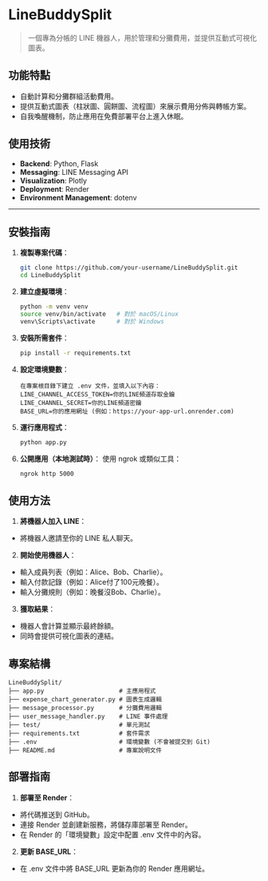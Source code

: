 # LineBuddySplit

> 一個專為分帳的 LINE 機器人，用於管理和分攤費用，並提供互動式可視化圖表。

## **功能特點**

- 自動計算和分攤群組活動費用。
- 提供互動式圖表（柱狀圖、圓餅圖、流程圖）來展示費用分佈與轉帳方案。
- 自我喚醒機制，防止應用在免費部署平台上進入休眠。

## **使用技術**

- **Backend**: Python, Flask
- **Messaging**: LINE Messaging API
- **Visualization**: Plotly
- **Deployment**: Render
- **Environment Management**: dotenv

---

## **安裝指南**

1. **複製專案代碼**：
   ```bash
   git clone https://github.com/your-username/LineBuddySplit.git
   cd LineBuddySplit

2. **建立虛擬環境**：
    ```bash
    python -m venv venv
    source venv/bin/activate   # 對於 macOS/Linux
    venv\Scripts\activate      # 對於 Windows

3. **安裝所需套件**：
    ```bash
    pip install -r requirements.txt

4. **設定環境變數**：
    ```
    在專案根目錄下建立 .env 文件，並填入以下內容：
    LINE_CHANNEL_ACCESS_TOKEN=你的LINE頻道存取金鑰
    LINE_CHANNEL_SECRET=你的LINE頻道密鑰
    BASE_URL=你的應用網址 (例如：https://your-app-url.onrender.com)
    ```

5. **運行應用程式**：
    ```bash
    python app.py

6. **公開應用（本地測試時）**：
    使用 ngrok 或類似工具：
    ```bash
    ngrok http 5000

## **使用方法**

1. **將機器人加入 LINE**：
- 將機器人邀請至你的 LINE 私人聊天。

2. **開始使用機器人**：
- 輸入成員列表（例如：Alice、Bob、Charlie）。
- 輸入付款記錄（例如：Alice付了100元晚餐）。
- 輸入分攤規則（例如：晚餐沒Bob、Charlie）。

3. **獲取結果**：
- 機器人會計算並顯示最終餘額。
- 同時會提供可視化圖表的連結。

## **專案結構**
    LineBuddySplit/
    ├── app.py                     # 主應用程式
    ├── expense_chart_generator.py # 圖表生成邏輯
    ├── message_processor.py       # 分攤費用邏輯
    ├── user_message_handler.py    # LINE 事件處理
    ├── test/                      # 單元測試
    ├── requirements.txt           # 套件需求
    ├── .env                       # 環境變數 (不會被提交到 Git)
    ├── README.md                  # 專案說明文件

## **部署指南**
1. **部署至 Render**：
- 將代碼推送到 GitHub。
- 連接 Render 並創建新服務，將儲存庫部署至 Render。
- 在 Render 的「環境變數」設定中配置 .env 文件中的內容。
2. **更新 BASE_URL**：
- 在 .env 文件中將 BASE_URL 更新為你的 Render 應用網址。
    